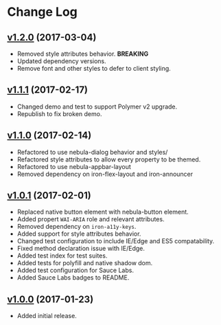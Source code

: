 # Change Log

## [v1.2.0](https://github.com/arsnebula/nebula-alert/releases/tag/v1.2.0) (2017-03-04)

- Removed style attributes behavior. **BREAKING**
- Updated dependency versions.
- Remove font and other styles to defer to client styling.

## [v1.1.1](https://github.com/arsnebula/nebula-alert/releases/tag/v1.1.1) (2017-02-17)

- Changed demo and test to support Polymer v2 upgrade.
- Republish to fix broken demo.

## [v1.1.0](https://github.com/arsnebula/nebula-alert/releases/tag/v1.1.0) (2017-02-14)

- Refactored to use nebula-dialog behavior and styles/
- Refactored style attributes to allow every property to be themed.
- Refactored to use nebula-appbar-layout
- Removed dependency on iron-flex-layout and iron-announcer

## [v1.0.1](https://github.com/arsnebula/nebula-alert/releases/tag/v1.0.1) (2017-02-01)

- Replaced native button element with nebula-button element.
- Added propert `WAI-ARIA` role and relevant attributes.
- Removed dependency on `iron-a11y-keys`.
- Added support for style attributes behavior.
- Changed test configuration to include IE/Edge and ES5 compatability.
- Fixed method declaration issue with IE/Edge.
- Added test index for test suites.
- Added tests for polyfill and native shadow dom.
- Added test configuration for Sauce Labs.
- Added Sauce Labs badges to README.


## [v1.0.0](https://github.com/arsnebula/nebula-alert/releases/tag/v1.0.0) (2017-01-23)

- Added initial release.